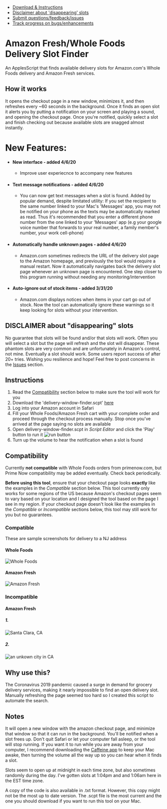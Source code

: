 - [Download & Instructions](#instructions)
- [Disclaimer about 'disappearing' slots](#disclaimer-about-disappearing-slots)
- [Submit questions/feedback/issues](https://github.com/ahertel/Amazon-Fresh-Whole-Foods-delivery-slot-finder/issues)
- [Track progress on bugs/enhancements](https://github.com/ahertel/Amazon-Fresh-Whole-Foods-delivery-slot-finder/projects)

# Amazon Fresh/Whole Foods Delivery Slot Finder
An ApplesScript that finds available delivery slots for Amazon.com's Whole Foods delivery and Amazon Fresh services.

## How it works
It opens the checkout page in a new window, minimizes it, and then refreshes every ~60 seconds in the background. Once it finds an open slot it alerts you by putting a notification on your screen and playing a sound, and opening the checkout page. Once you're notified, quickly select a slot and finish checking out because available slots are snagged almost instantly.

# New Features:
* #### New interface - added 4/6/20
  * Improve user experiecnce to accompany new features
* #### Text message notifications - added 4/6/20
  * You can now get text messages when a slot is found. Added by popular demand, despite limitated utility: If you set the recipient to the same number linked to your Mac's 'Messages' app, you may not be notified on your phone as the texts may be automatically marked as read. Thus it's recommended that you enter a different phone number from the one linked to your 'Messages' app (e.g your google voice number that forwards to your real number, a family member's number, your work cell-phone)
* #### Automatically handle unknown pages - added 4/6/20
  * Amazon.com sometimes redirects the URL of the delivery slot page to the Amazon homepage, and previously the tool would require a manual restart. Now it automatically navigates back the delivery slot page whenever an unknown page is encountered. One step closer to this program running without needing any monitoring/intervention

* #### Auto-ignore out of stock items -  added 3/31/20
  * Amazon.com displays notices when items in your cart go out of stock. Now the tool can automatically ignore these warnings so it keep looking for slots without your intervention.


## DISCLAIMER about "disappearing" slots
No guarantee that slots will be found and/or that slots will work. Often you will select a slot but the page will refresh and the slot will disappear. These phantom slots are very common and are unfortunately in Amazon's control, not mine.  Eventually a slot should work. Some users report success of after 20+ tries. Wishing you resilience and hope! Feel free to post concerns in the [Issues](https://github.com/ahertel/Amazon-Fresh-Whole-Foods-delivery-slot-finder/issues) section.

## Instructions
1. Read the [Compatibility](#compatibility) section below to make sure the tool will work for you
2. Download the 'delivery-window-finder.scpt' [here](https://github.com/ahertel/wholefoods-delivery-slot-finder/raw/master/delivery-window-finder.scpt)
3. Log into your Amazon account in Safari
4. Fill your Whole Foods/Amazon Fresh cart with your complete order and proceed through the checkout process manually. Stop once you've arrived at the page saying no slots are available
5. Open delivery-window-finder.scpt in _Script Editor_ and click the 'Play' button to run it
![run button](https://i.imgur.com/kpQee5h.png)
6. Turn up the volume to hear the notification when a slot is found

## Compatibility
Currently **not compatible** with Whole Foods orders from primenow.com, but Prime Now compatibility may be added eventually. Check back periodically.

**Before using this tool**, ensure that your checkout page looks **exactly** like the examples in the _Compatible_ section below.
This tool currently only works for some regions of the US because Amazon's checkout pages seem to vary based on your location and I designed the tool based on the page I see in my region. 
If your checkout page doesn't look like the examples in the _Compatible_ or _Incompatible_ sections below, this tool may still work for you but no guarantees.

### Compatible
These are sample screenshots for delivery to a NJ address
#### Whole Foods
![Whole Foods](https://i.imgur.com/r7EQQF6.jpg)

#### Amazon Fresh
![Amazon Fresh](https://i.imgur.com/ncVyqQR.jpg)

### Incompatible
#### Amazon Fresh
##### 1.
![Santa Clara, CA](https://i.imgur.com/SyNtrZs.png)
##### 2.
![an unkown city in CA](https://i.imgur.com/PYrO9Il.jpg)

## Why use this?
The Coronavirus 2019 pandemic caused a surge in demand for grocery delivery services, making it nearly impossible to find an open delivery slot. Manually refreshing the page seemed too hard so I created this script to automate the search.

Notes
-
It will open a new window with the amazon checkout page, and minimize that window so that it can run in the background.
You'll be notified when a slot frees up. Don't quit Safari or let your computer fall asleep, or the tool will stop running.
If you want it to run while you are away from your computer, I recommend downloading the [Caffeine app](http://lightheadsw.com/caffeine/) to keep your Mac awake, then turning the volume all the way up so you can hear when it finds a slot.

Slots seem to open up at midnight in each time zone, but also sometimes randomly during the day. I've gotten slots at 1:04pm and and 1:06am here in the EST time zone.

A copy of the code is also available in .txt format. However, this copy might not be the most up to date version. The .scpt file is the most current and the one you should download if you want to run this tool
on your Mac.
